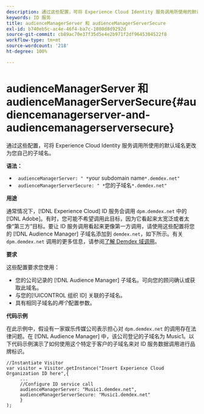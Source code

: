 ```yaml
---
description: 通过这些配置，可将 Experience Cloud Identity 服务调用所使用的默认域名更改为您自己的子域名。
keywords: ID 服务
title: audienceManagerServer 和 audienceManagerServerSecure
exl-id: b740eb5c-ac4e-46f4-ba7c-1080d8d9292d
source-git-commit: cb89ac70e37f35d5e4e2b971f2df9645304522f8
workflow-type: tm+mt
source-wordcount: '218'
ht-degree: 100%

---
```


# audienceManagerServer 和 audienceManagerServerSecure{#audiencemanagerserver-and-audiencemanagerserversecure}

通过这些配置，可将 Experience Cloud Identity 服务调用所使用的默认域名更改为您自己的子域名。

**语法：**

* ` audienceManagerServer: " *`your subdomain name`*.demdex.net"`
* ` audienceManagerServerSecure: " *`您的子域名`*.demdex.net"`

**用途**

通常情况下，[!DNL Experience Cloud] ID 服务会调用 `dpm.demdex.net` 中的 [!DNL Adobe]。有时，您可能不希望调用此目标，因为它看起来太宽泛或者太像“第三方”目标。要让 ID 服务调用看起来更像第一方调用，请使用这些配置将您的 [!DNL Audience Manager] 子域名添加到 `demdex.net`，如下所示。有关 `dpm.demdex.net` 调用的更多信息，请参阅[了解 Demdex 域调用](https://experienceleague.adobe.com/docs/audience-manager/user-guide/reference/demdex-calls.html?lang=zh-Hans)。

**要求**

这些配置要求您使用：

* 您的公司记录的 [!DNL Audience Manager] 子域名。可向您的顾问确认或获取此域名。
* 与您的[!UICONTROL 组织 ID] 关联的子域名。
* 具有相同子域名的&#x200B;*两个*&#x200B;配置参数。

**代码示例**

在此示例中，假设有一家娱乐传媒公司表示担心对 `dpm.demdex.net` 的调用存在法律问题。在 [!DNL Audience Manager] 中，该公司登记的子域名为 Music1。以下代码示例演示了如何使用这个特定于客户的子域名来对 ID 服务数据调用进行品牌标识。

```
//Instantiate Visitor 
var visitor = Visitor.getInstance("Insert Experience Cloud Organization ID here",{ 
     ... 
     //Configure ID service call 
     audienceManagerServer: "Music1.demdex.net", 
     audienceManagerServerSecure: "Music1.demdex.net" 
     } 
);
```
